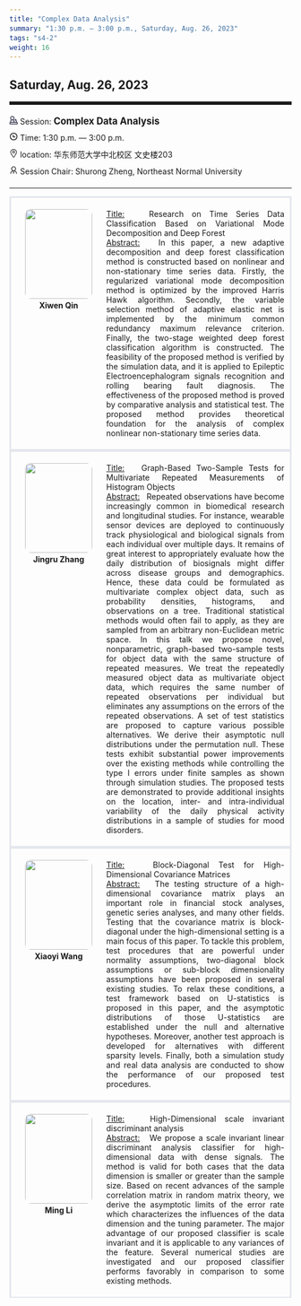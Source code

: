 ```yaml
---
title: "Complex Data Analysis"
summary: "1:30 p.m. — 3:00 p.m., Saturday, Aug. 26, 2023"
tags: "s4-2"
weight: 16
---
```


Saturday, Aug. 26, 2023
------


<hr style="border: 0; border-top: 5px solid;">

<div class="tip">
    <img class="icon" src="/icon/yanjiang.png" />
    Session: <span class="font-bold" style="font-size:120%">Complex Data Analysis</span>
</div>

<div class="tip">
    <img class="icon" src="/icon/shizhong.png" />
    Time: 1:30 p.m. — 3:00 p.m.
</div>
<div class="tip">
    <img class="icon" src="/icon/didian.png" />
    location: 华东师范大学中北校区 文史楼203
</div>


<div class="tip">
    <img class="icon" src="/icon/lingdao.png" />
    Session Chair: Shurong Zheng, Northeast Normal University
</div>


________________________________________

<div class="row">
    <div class="left">
        <img src="/images/xiwen.png" class="avatar" />
        <div class="font-small font-bold">
            <a>
                Xiwen Qin
            </a>
        </div>
    </div>
    <div class="right">
        <div class="font-small">
            <u>Title:</u> &nbsp;
            Research on Time Series Data Classification Based on Variational Mode Decomposition and Deep Forest
        </div>
        <div class="content font-small">
            <u>Abstract:</u> &nbsp;
            In this paper, a new adaptive decomposition and deep forest classification method is constructed based on nonlinear and non-stationary time series data. Firstly, the regularized variational mode decomposition method is optimized by the improved Harris Hawk algorithm. Secondly, the variable selection method of adaptive elastic net is implemented by the minimum common redundancy maximum relevance criterion. Finally, the two-stage weighted deep forest classification algorithm is constructed. The feasibility of the proposed method is verified by the simulation data, and it is applied to Epileptic Electroencephalogram signals recognition and rolling bearing fault diagnosis. The effectiveness of the proposed method is proved by comparative analysis and statistical test. The proposed method provides theoretical foundation for the analysis of complex nonlinear non-stationary time series data.
        </div>
    </div>
</div>

<div class="row">
    <div class="left">
        <img src="/images/jingru.png" class="avatar" />
        <div class="font-small font-bold">
            <a>
                Jingru Zhang
            </a>
        </div>
    </div>
    <div class="right">
        <div class="font-small">
            <u>Title:</u> &nbsp;
            Graph-Based Two-Sample Tests for Multivariate Repeated Measurements of Histogram Objects
        </div>
        <div class="content font-small">
            <u>Abstract:</u> &nbsp;
            Repeated observations have become increasingly common in biomedical research and longitudinal studies. For instance, wearable sensor devices are deployed to continuously track physiological and biological signals from each individual over multiple days. It remains of great interest to appropriately evaluate how the daily distribution of biosignals might differ across disease groups and demographics. Hence, these data could be formulated as multivariate complex object data, such as probability densities, histograms, and observations on a tree. Traditional statistical methods would often fail to apply, as they are sampled from an arbitrary non-Euclidean metric space. In this talk we propose novel, nonparametric, graph-based two-sample tests for object data with the same structure of repeated measures. We treat the repeatedly measured object data as multivariate object data, which requires the same number of repeated observations per individual but eliminates any assumptions on the errors of the repeated observations. A set of test statistics are proposed to capture various possible alternatives. We derive their asymptotic null distributions under the permutation null. These tests exhibit substantial power improvements over the existing methods while controlling the type I errors under finite samples as shown through simulation studies. The proposed tests are demonstrated to provide additional insights on the location, inter- and intra-individual variability of the daily physical activity distributions in a sample of studies for mood disorders.
        </div>
    </div>
</div>

<div class="row">
    <div class="left">
        <img src="/images/xiaoyi.png" class="avatar" />
        <div class="font-small font-bold">
            <a>
                Xiaoyi Wang
            </a>
        </div>
    </div>
    <div class="right">
        <div class="font-small">
            <u>Title:</u> &nbsp;
            Block-Diagonal Test for High-Dimensional Covariance Matrices
        </div>
        <div class="content font-small">
            <u>Abstract:</u> &nbsp;
            The testing structure of a high-dimensional covariance matrix plays an important role in financial stock analyses, genetic series analyses, and many other fields. Testing that the covariance matrix is block-diagonal under the high-dimensional setting is a main focus of this paper. To tackle this problem, test procedures that are powerful under normality assumptions, two-diagonal block assumptions or sub-block dimensionality assumptions have been proposed in several existing studies. To relax these conditions, a test framework based on U-statistics is proposed in this paper, and the asymptotic distributions of those U-statistics are established under the null and alternative hypotheses. Moreover, another test approach is developed for alternatives with different sparsity levels. Finally, both a simulation study and real data analysis are conducted to show the performance of our proposed test procedures.
        </div>
    </div>
</div>

<div class="row">
    <div class="left">
        <img src="/images/liming.png" class="avatar" />
        <div class="font-small font-bold">
            <a>
                Ming Li
            </a>
        </div>
    </div>
    <div class="right">
        <div class="font-small">
            <u>Title:</u> &nbsp;
            High-Dimensional scale invariant discriminant analysis
        </div>
        <div class="content font-small">
            <u>Abstract:</u> &nbsp;
            We propose a scale invariant linear discriminant analysis classifier for high-dimensional data with dense signals. The method is valid for both cases that the data dimension is smaller or greater than the sample size. Based on recent advances of the sample correlation matrix in random matrix theory, we derive the asymptotic limits of the error rate which characterizes the influences of the data dimension and the tuning parameter. The major advantage of our proposed classifier is scale invariant and it is applicable to any variances of the feature. Several numerical studies are investigated and our proposed classifier performs favorably in comparison to some existing methods.   
        </div>
    </div>
</div>

<style>

.tip {
    height: 30px;
    line-height: 30px;
}

.icon {
    width: 15px;
}

.row {
    padding: 10px; 
    height: auto; 
    border-bottom-width: 2px; 
    border-style: solid; 
    border-color: #E4E7ED; 
    padding-bottom: 20px; 
    padding-top: 20px;
    display: flex; 
    text-align: justify;
}

.left {
    min-width: 150px !important;
    text-align: center;
}

.avatar {
    width: 120px;
    height: 160px;
    max-width: 100%;
    border-radius: 10px;
}

.right {
    margin-left: 10px; 
    max-width: 80%;
}


.font-small {
    /* font-size: 16px; */
}

.font-bold {
    font-weight: bold;
}
</style>
